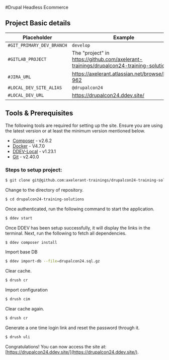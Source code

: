 #Drupal Headless Ecommerce

## Project Basic details

| Placeholder | Example |
| --- | --- |
| `#GIT_PRIMARY_DEV_BRANCH` | `develop` |
| `#GITLAB_PROJECT` | The "project" in https://github.com/axelerant-trainings/drupalcon24-training-solutions |
| `#JIRA_URL` | https://axelerant.atlassian.net/browse/LDT-962 |
| `#LOCAL_DEV_SITE_ALIAS` | `@drupalcon24` |
| `#LOCAL_DEV_URL` | https://drupalcon24.ddev.site/ |

## Tools & Prerequisites

The following tools are required for setting up the site. Ensure you are using
the latest version or at least the minimum version mentioned below.
* [Composer](https://getcomposer.org/download/) - v2.6.2
* [Docker](https://docs.docker.com/install/) - V4.7.0
* [DDEV-Local](https://ddev.readthedocs.io/en/stable/#installation) - v1.23.1
* [Git](https://git-scm.com/book/en/v2/Getting-Started-Installing-Git) - v2.40.0


### Steps to setup project:

```bash
$ git clone git@github.com:axelerant-trainings/drupalcon24-training-solutions.git
```
Change to the directory of repository.

```bash
$ cd drupalcon24-training-solutions
```

Once authenticated, run the following command to start the application.

```bash
$ ddev start
```
Once DDEV has been setup successfully, it will display the links in the
terminal. Next, run the following to fetch all dependencies.

```bash
$ ddev composer install
```

Import base DB
```bash
$ ddev import-db --file=drupalcon24.sql.gz
```

Clear cache.

```bash
$ drush cr
```

Import configuration
```bash
$ drush cim
```

Clear cache again.
```bash
$ drush cr
```

Generate a one time login link and reset the password through it.

```bash
$ drush uli
```

Congratulations! You can now access the site at: [https://drupalcon24.ddev.site/](https://drupalcon24.ddev.site/).

